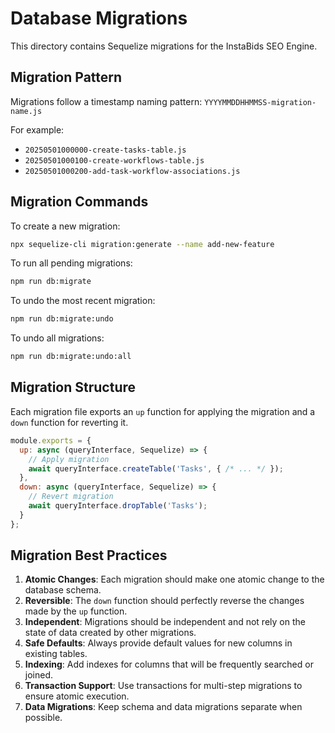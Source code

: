 # Database Migrations

This directory contains Sequelize migrations for the InstaBids SEO Engine.

## Migration Pattern

Migrations follow a timestamp naming pattern: `YYYYMMDDHHMMSS-migration-name.js`

For example:
- `20250501000000-create-tasks-table.js`
- `20250501000100-create-workflows-table.js`
- `20250501000200-add-task-workflow-associations.js`

## Migration Commands

To create a new migration:
```bash
npx sequelize-cli migration:generate --name add-new-feature
```

To run all pending migrations:
```bash
npm run db:migrate
```

To undo the most recent migration:
```bash
npm run db:migrate:undo
```

To undo all migrations:
```bash
npm run db:migrate:undo:all
```

## Migration Structure

Each migration file exports an `up` function for applying the migration and a `down` function for reverting it.

```javascript
module.exports = {
  up: async (queryInterface, Sequelize) => {
    // Apply migration
    await queryInterface.createTable('Tasks', { /* ... */ });
  },
  down: async (queryInterface, Sequelize) => {
    // Revert migration
    await queryInterface.dropTable('Tasks');
  }
};
```

## Migration Best Practices

1. **Atomic Changes**: Each migration should make one atomic change to the database schema.
2. **Reversible**: The `down` function should perfectly reverse the changes made by the `up` function.
3. **Independent**: Migrations should be independent and not rely on the state of data created by other migrations.
4. **Safe Defaults**: Always provide default values for new columns in existing tables.
5. **Indexing**: Add indexes for columns that will be frequently searched or joined.
6. **Transaction Support**: Use transactions for multi-step migrations to ensure atomic execution.
7. **Data Migrations**: Keep schema and data migrations separate when possible.
